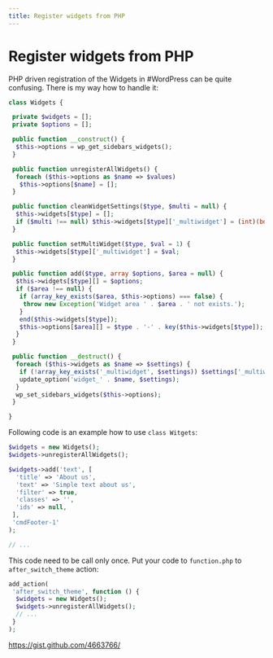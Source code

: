 ```yaml
---
title: Register widgets from PHP
---
```

# Register widgets from PHP

PHP driven registration of the Widgets in #WordPress can be quite confusing. There is my way how to handle it:

```php
class Widgets {

 private $widgets = [];
 private $options = [];

 public function __construct() {
  $this->options = wp_get_sidebars_widgets();
 }

 public function unregisterAllWidgets() {
  foreach ($this->options as $name => $values)
   $this->options[$name] = [];
 }

 public function cleanWidgetSettings($type, $multi = null) {
  $this->widgets[$type] = [];
  if ($multi !== null) $this->widgets[$type]['_multiwidget'] = (int)(bool)$multi;
 }

 public function setMultiWidget($type, $val = 1) {
  $this->widgets[$type]['_multiwidget'] = $val;
 }

 public function add($type, array $options, $area = null) {
  $this->widgets[$type][] = $options;
  if ($area !== null) {
   if (array_key_exists($area, $this->options) === false) {
    throw new Exception('Widget area ' . $area . ' not exists.');
   }
   end($this->widgets[$type]);
   $this->options[$area][] = $type . '-' . key($this->widgets[$type]);
  }
 }

 public function __destruct() {
  foreach ($this->widgets as $name => $settings) {
   if (!array_key_exists('_multiwidget', $settings)) $settings['_multiwidget'] = 1;
   update_option('widget_' . $name, $settings);
  }
  wp_set_sidebars_widgets($this->options);
 }

}
```

Following code is an example how to use `class Witgets`:

```php
$widgets = new Widgets();
$widgets->unregisterAllWidgets();

$widgets->add('text', [
  'title' => 'About us',
  'text' => 'Simple text about us',
  'filter' => true,
  'classes' => '',
  'ids' => null,
 ],
 'cmdFooter-1'
);

// ...
```

This code need to be call only once. Put your code to `function.php` to `after_switch_theme` action:

```php
add_action(
 'after_switch_theme', function () {
  $widgets = new Widgets();
  $widgets->unregisterAllWidgets();
  // ...
 }
);
```

https://gist.github.com/4663766/